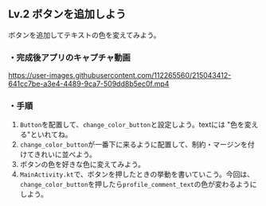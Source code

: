 
## Lv.2 ボタンを追加しよう
ボタンを追加してテキストの色を変えてみよう。

### ・完成後アプリのキャプチャ動画

https://user-images.githubusercontent.com/112265560/215043412-641cc7be-a3e4-4489-9ca7-509dd8b5ec0f.mp4

### ・手順
1. `Button`を配置して、`change_color_button`と設定しよう。textには "色を変える"といれてね。
2. `change_color_button`が一番下に来るように配置して、制約・マージンを付けてきれいに並べよう。
3. ボタンの色を好きな色に変えてみよう。
4. `MainActivity.kt`で、ボタンを押したときの挙動を書いていこう。今回は、`change_color_button`を押したら`profile_comment_text`の色が変わるようにしよう。
